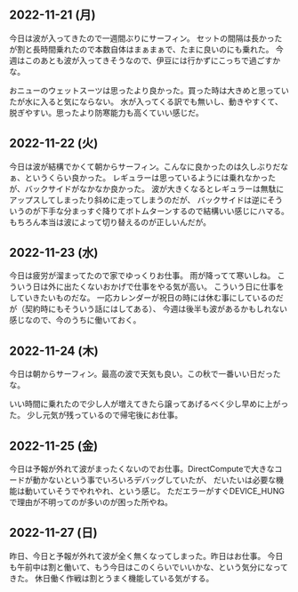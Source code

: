 ## 2022-11-21 (月)

今日は波が入ってきたので一週間ぶりにサーフィン。
セットの間隔は長かったが割と長時間乗れたので本数自体はまぁまぁで、たまに良いのにも乗れた。
今週はこのあとも波が入ってきそうなので、伊豆には行かずにこっちで過ごすかな。

おニューのウェットスーツは思ったより良かった。買った時は大きめと思っていたが水に入ると気にならない。
水が入ってくる訳でも無いし、動きやすくて、脱ぎやすい。思ったより防寒能力も高くていい感じだ。

## 2022-11-22 (火)

今日は波が結構でかくて朝からサーフィン。こんなに良かったのは久しぶりだなぁ、というくらい良かった。
レギュラーは思っているようには乗れなかったが、バックサイドがなかなか良かった。
波が大きくなるとレギュラーは無駄にアップスしてしまったり斜めに走ってしまうのだが、
バックサイドは逆にそういうのが下手な分まっすぐ降りてボトムターンするので結構いい感じにハマる。
もちろん本当は波によって切り替えるのが正しいんだが。

## 2022-11-23 (水)

今日は疲労が溜まってたので家でゆっくりお仕事。
雨が降ってて寒いしね。
こういう日は外に出たくないおかげで仕事をやる気が高い。
こういう日に仕事をしていきたいものだな。
一応カレンダーが祝日の時には休む事にしているのだが（契約時にもそういう話にはしてある）、
今週は後半も波があるかもしれない感じなので、今のうちに働いておく。

## 2022-11-24 (木)

今日は朝からサーフィン。最高の波で天気も良い。この秋で一番いい日だったな。

いい時間に乗れたので少し人が増えてきたら譲ってあげるべく少し早めに上がった。
少し元気が残っているので帰宅後にお仕事。

## 2022-11-25 (金)

今日は予報が外れて波がまったくないのでお仕事。DirectComputeで大きなコードが動かないという事でいろいろデバッグしていたが、
だいたいは必要な機能は動いていそうでやれやれ、という感じ。
ただエラーがすぐDEVICE_HUNGで理由が不明ってのが多いのが困った所やね。

## 2022-11-27 (日)

昨日、今日と予報が外れて波が全く無くなってしまった。昨日はお仕事。
今日も午前中は割と働いて、もう今日はこのくらいでいいかな、という気分になってきた。
休日働く作戦は割とうまく機能している気がする。